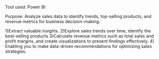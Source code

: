 Tool used: Power BI

Purpose: Analyze sales data to identify trends, top-selling products, and revenue metrics for business decision-making.

1)Extract valuable insights. 
2)Explore sales trends over time, identify the best-selling products
3)Calculate revenue metrics such as total sales and profit margins, and create visualizations to present findings effectively. 
4) Enabling you to make data-driven recommendations for optimizing sales strategies.

